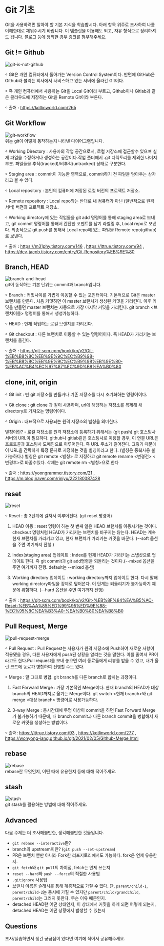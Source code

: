 # Git 기초
Git을 사용하려면 알아야 할 기본 지식을 학습합시다. 아래 항목 위주로 조사하여 나름 이해한대로 채워주시기 바랍니다. 이 템플릿을 이용해도 되고, 자유 형식으로 정리하셔도 됩니다. 블로그 등에 정리한 경우 링크를 첨부해주세요.

## Git != Github
![git-is-not-github](https://user-images.githubusercontent.com/51331195/160232512-3d6686ca-4ae3-4f11-a8d7-c893c0a7526a.png)  


⸰ Git은 개인 컴퓨터에서 돌아가는 Version Control System이다. 반면에 GitHub은 Github라 불리는 회사에서 서비스하고 있는 서버에 올라간 Git이다.

⸰ 즉 개인 컴퓨터에서 사용하는 Git을 Local Git이라 부르고, Github이나 Gitlab과 같은 클라우드에 저장하는 Git을 Remote Git이라 부른다.

⸰ 출처 : https://kotlinworld.com/265

## Git Workflow
![git-workflow](https://cdn-media-1.freecodecamp.org/images/1*iL2J8k4ygQlg3xriKGimbQ.png)  
위는 git이 어떻게 동작하는지 나타낸 다이어그램입니다.  


⸰ Working Directory : 사용자의 작업 공간으로서, 로컬 저장소에 접근할수 있으며 실제 파일을 수정하거나 생성하는 공간이다.작업 폴더에서 .git 디렉토리를  제외한 나머지 부분. 파일들을 추적(tracked)/비추적(untracked) 상태로 구분한다.

⸰ Staging area : commit이 가능한 영역으로, commit하기 전 파일을 담아두는 상자라고 볼 수 있다.

⸰ Local repository : 본인의 컴퓨터에 저장된 로컬 버전의 프로젝트 저장소.

⸰ Remote repository : Local repo와는 반대로 내 컴퓨터가 아닌 (일반적으로 원격 서버) 버전의 프로젝트 저장소.

⸰ Working directory에 있는 작업물을 git add 명령어를 통해 staging area로 보내고, git commit 명령어를 통해서 간단한 코멘트를 남겨 라벨링 후, Local repo로 보낸다. 최종적으로 git push를 통해서 Local repo에 있는 파일을 Remote repo(github)로 보낸다.

⸰ 출처 : https://m31phy.tistory.com/146 , https://ittrue.tistory.com/94 , https://dev-jacob.tistory.com/entry/Git-Repository%EB%9E%80

## Branch, HEAD
![branch-and-head](https://ihatetomatoes.net/wp-content/uploads/2020/04/07-head-pointer.png)  
git이 동작하는 기본 단위는 commit과 branch입니다.  


⸰ Branch : 커밋사이를 가볍게 이동할 수 있는 포인터이다. 기본적으로 Git은 master 브랜치를 만든다. 처음 커밋하면 이 master 브랜치가 생성된 커밋을 가리킨다. 이후 커밋을 만들면 master 브랜치는 자동으로 가장 마지막 커밋을 가리킨다. git branch <브랜치이름> 명령어를 통해서 생성가능하다.

⸰ HEAD : 현재 작업하는 로컬 브랜치를 가리킨다.

⸰ Git checkout : 다른 브랜치로 이동할 수 있는 명령어이다. 즉 HEAD가 가리키는 브랜치를 옮긴다.

⸰ 출처 : https://git-scm.com/book/ko/v2/Git-%EB%B8%8C%EB%9E%9C%EC%B9%98-%EB%B8%8C%EB%9E%9C%EC%B9%98%EB%9E%80-%EB%AC%B4%EC%97%87%EC%9D%B8%EA%B0%80


## clone, init, origin

⸰ Git init : 빈 git 저장소를 만들거나 기존 저장소를 다시 초기화하는 명령어이다.

⸰ Git clone : git clone <url> 과 같이 사용하며, url에 해당하는 저장소를 복제해 새 directory로 가져오는 명령어이다.

⸰ Origin : 대표적으로 사용되는 원격 저장소의 별칭을 의미한다. 

별칭이란? - 로컬 저장소를 원격 저장소에 등록하기 위해서는 (git push) git 호스팅사 서버의 URL이 필요하다. github나 gitlab같은 호스팅사로 이용할 경우, 이 연결 URL은 프로토콜과 호스팅사 도메인으로 이루어진다. 즉 URL 주소가 길어진다. 그렇기 때문에 이 URL을 간략하게 특정 문자로 지정하는 것을 별칭이라고 한다. (별칭은 중복사용 불가능하다.)
별칭은 git remote <별칭> <URL>로 지정하고 git remote rename <변경전> <변경후>로 바꿀수있다. 삭제는 git remote rm <별칭>으로 한다

⸰ 출처 : https://yoongrammer.tistory.com/21 , https://m.blog.naver.com/rinjyu/222180087428

## reset
![reset](https://user-images.githubusercontent.com/51331195/160235594-8836570b-e8bf-484a-bb92-b2bd6d873066.png)  

⸰ Reset : 총 3단계에 걸쳐서 이루어진다. (git reset 명령어)

1. HEAD 이동 : reset 명령이 하는 첫 번째 일은 HEAD 브랜치를 이동시키는 것이다. checkout 명령처럼 HEAD가 가리키는 브랜치를 바꾸지는 않는다. HEAD는 계속 현재 브랜치를 가리키고 있고, 현재 브랜치가 가리키는 커밋을 바꾼다. (--soft 옵션을 주면 여기까지 진행.)

2. Index(staging area) 업데이트 : Index를 현재 HEAD가 가리키는 스냅샷으로 업데이트 한다. 즉 git commit과 git add명령을 되돌리는 것이다.(--mixed 옵션을 주면 여기까지 진행. default는 --mixed 옵션)

3. Working directory 업데이트 : working directory까지 업데이트 한다. 다시 말해 working directory파일을 강제로 덮어쓴다. 이 단계는 되돌리기가 불가능하기 떄문에 위험하다. (--hard 옵션을 주면 여기까지 진행)

⸰ 출처 : https://git-scm.com/book/ko/v2/Git-%EB%8F%84%EA%B5%AC-Reset-%EB%AA%85%ED%99%95%ED%9E%88-%EC%95%8C%EA%B3%A0-%EA%B0%80%EA%B8%B0

## Pull Request, Merge
![pull-request-merge](https://atlassianblog.wpengine.com/wp-content/uploads/bitbucket411-blog-1200x-branches2.png)  

⸰ Pull Request : Pull Request는 사용자가 원격 저장소에 Push하여 새로운 사항이 적용됐을 경우, 다른 사용자에게 push된 상황을 알리는 것을 말한다. 이를 줄여서 PR이라고도 한다.Pull request를 보내 놓으면 여러 동료들에게 리뷰를 받을 수 있고, 내가 올린 코드에 동료가 병합하여 진행할 수도 있다.

⸰ Merge : 말 그대로 병합. git branch를 다른 branch로 합치는 과정이다.

1. Fast Forward Merge : 가장 기본적인 Merge이다. 현재 branch의 HEAD가 대상 branch의 HEAD까지로 옮기는 Merge이다. git switch <현재 branch>와 git merge <대상 branch> 명령어로 사용가능하다.

2. 3-way Merge : 동시간대에 두명 이상이 commit을 하면 Fast Forward Merge가 불가능하기 때문에, 내 branch commit과 다른 branch commit을 병합해서 새로운 커밋을 생성하는 방법이다.

⸰ 출처: https://ittrue.tistory.com/93 , https://kotlinworld.com/277 , https://wonyong-jang.github.io/git/2021/02/05/Github-Merge.html


## rebase
![rebase](https://user-images.githubusercontent.com/51331195/160234052-7fe70f85-5906-4474-b809-782adae92b3c.png)  
rebase란 무엇인지, 어떤 때에 유용한지 등에 대해 적어주세요.

## stash
![stash](https://d8it4huxumps7.cloudfront.net/bites/wp-content/banners/2023/4/642a663eaff96_git_stash.png)  
git stash를 활용하는 방법에 대해 적어주세요.

## Advanced
다음 주제는 더 조사해볼만한, 생각해볼만한 것들입니다. 
- `git rebase --interactive`란?
- branch의 upstream이란? (`git push --set-upstream`)
- PR은 브랜치 뿐만 아니라 Fork한 리포지토리에서도 가능하다. fork은 언제 유용한지. 
- `git fetch`와 `git pull`의 차이점, fetch는 언제 쓰는지
- `reset --hard`와 `push --force`의 적절한 사용법
- `.gitignore` 사용법
- 브랜치 이름은 슬래시를 통해 계층적으로 가질 수 있다. 단, `parent/child-1`, `parent/child-2`는 동시에 가질 수 있지만 `parent/child/grandchild`, `parent/child`는 그러지 못한다. 무슨 이유 때문인지. 
- detached HEAD란 어떤 상태인지, 이 상태에서 커밋을 하게 되면 어떻게 되는지, detached HEAD는 어떤 상황에서 발생할 수 있는지

## Questions
조사/실습하면서 생긴 궁금점이 있다면 여기에 적어서 공유해주세요.
